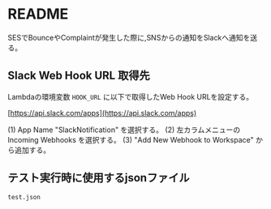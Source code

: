 # README

SESでBounceやComplaintが発生した際に,SNSからの通知をSlackへ通知を送る。

## Slack Web Hook URL 取得先

Lambdaの環境変数 `HOOK_URL` に以下で取得したWeb Hook URLを設定する。

[https://api.slack.com/apps](https://api.slack.com/apps)

(1) App Name "SlackNotification" を選択する。
(2) 左カラムメニューのIncoming Webhooks を選択する。
(3) "Add New Webhook to Workspace" から追加する。

## テスト実行時に使用するjsonファイル

`test.json`  
